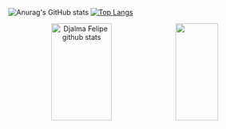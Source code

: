 ![Anurag's GitHub stats](https://github-readme-stats.vercel.app/api?username=DjalmaFelipe02&show_icons=true&theme=dark)
[![Top Langs](https://github-readme-stats.vercel.app/api/top-langs/?username=DjalmaFelipe02&layout=compact&theme=dark)](https://github.com/anuraghazra/github-readme-stats)

<div align="center">  
  <img width="49%" height="195px" src="https://github-readme-stats.vercel.app/api?username=DjalmaFelipe02&show_icons=true&count_private=true&hide_border=true&title_color=32CD32&icon_color=32CD32&text_color=FFFFFF&bg_color=0d1117" alt="Djalma Felipe github stats" / > 
  <img width="41%" height="195px" src="https://github-readme-stats.vercel.app/api/top-langs/?username=DjalmaFelipe02&layout=compact&hide_border=true&title_color=32CD32&text_color=32CD32&bg_color=0d1117" />
</div>
